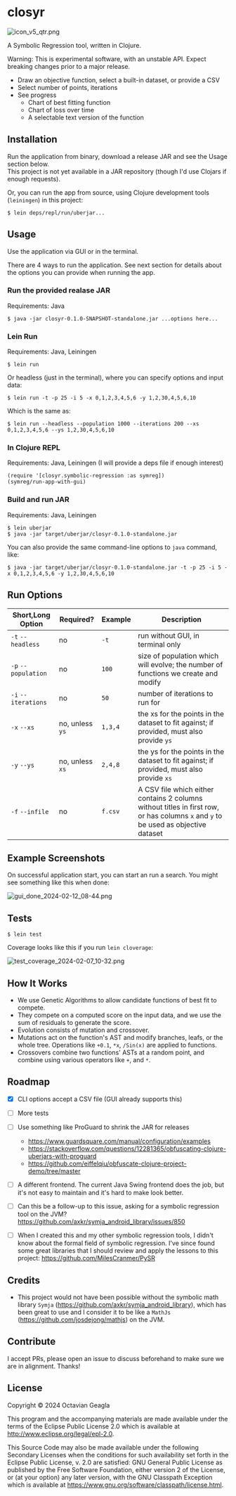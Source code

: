 # closyr

![icon_v5_qtr.png](resources%2Ficons%2Ficon_v5_qtr.png)

A Symbolic Regression tool, written in Clojure.

Warning: This is experimental software, with an unstable API. Expect breaking changes prior to a major release.

- Draw an objective function, select a built-in dataset, or provide a CSV
- Select number of points, iterations
- See progress 
  - Chart of best fitting function
  - Chart of loss over time
  - A selectable text version of the function

## Installation


Run the application from binary, download a release JAR and see the Usage section below.  
This project is not yet available in a JAR repository (though I'd use Clojars if enough requests).


Or, you can run the app from source, using Clojure development tools (`leiningen`) in this project:

    $ lein deps/repl/run/uberjar...

## Usage

Use the application via GUI or in the terminal. 

There are 4 ways to run the application.  See next section for details about the options you can provide when running the app.


### Run the provided realase JAR

Requirements: Java


    $ java -jar closyr-0.1.0-SNAPSHOT-standalone.jar ...options here...


### Lein Run

Requirements: Java, Leiningen


    $ lein run

Or headless (just in the terminal), where you can specify options and input data:

    $ lein run -t -p 25 -i 5 -x 0,1,2,3,4,5,6 -y 1,2,30,4,5,6,10

Which is the same as:

    $ lein run --headless --population 1000 --iterations 200 --xs 0,1,2,3,4,5,6 --ys 1,2,30,4,5,6,10 

###  In Clojure REPL

Requirements: Java, Leiningen (I will provide a deps file if enough interest)


    (require '[closyr.symbolic-regression :as symreg]) 
    (symreg/run-app-with-gui)

### Build and run JAR

Requirements: Java, Leiningen


    $ lein uberjar
    $ java -jar target/uberjar/closyr-0.1.0-standalone.jar

You can also provide the same command-line options to `java` command, like:

    $ java -jar target/uberjar/closyr-0.1.0-standalone.jar -t -p 25 -i 5 -x 0,1,2,3,4,5,6 -y 1,2,30,4,5,6,10

## Run Options
| Short,Long Option   | Required?       | Example | Description                                                                                                                         |
|---------------------|-----------------|---------|-------------------------------------------------------------------------------------------------------------------------------------|
| `-t` `--headless`   | no              | `-t`    | run without GUI, in terminal only                                                                                                   |     
| `-p` `--population` | no              | `100`   | size of population which will evolve; the number of functions we create and modify                                                  |    
| `-i` `--iterations` | no              | `50`    | number of iterations to run for                                                                                                     |    
| `-x` `--xs`         | no, unless `ys` | `1,3,4` | the xs for the points in the dataset to fit against; if provided, must also provide `ys`                                            | 
| `-y` `--ys`         | no, unless `xs` | `2,4,8` | the ys for the points in the dataset to fit against; if provided, must also provide `xs`                                            |    
| `-f` `--infile`     | no              | `f.csv` | A CSV file which either contains 2 columns without titles in first row, or has columns `x` and `y` to be used as objective dataset  |  

## Example Screenshots

On successful application start, you can start an run a search.  You might see something like this when done:

![gui_done_2024-02-12_08-44.png](screenshots%2Fgui_done_2024-02-12_08-44.png)

## Tests

    $ lein test

Coverage looks like this if you run `lein cloverage`:

![test_coverage_2024-02-07_10-32.png](screenshots%2Ftest_coverage_2024-02-07_10-32.png)

## How It Works

- We use Genetic Algorithms to allow candidate functions of best fit to compete.
- They compete on a computed score on the input data, and we use the sum of residuals to generate the score.
- Evolution consists of mutation and crossover. 
- Mutations act on the function's AST and modify branches, leafs, or the whole tree.  Operations like `+0.1`, `*x`, `/Sin(x)` are applied to functions.
- Crossovers combine two functions' ASTs at a random point, and combine using various operators like `+`, and `*`.

## Roadmap

- [x] CLI options accept a CSV file (GUI already supports this)
- [ ] More tests
- [ ] Use something like ProGuard to shrink the JAR for releases 
  - https://www.guardsquare.com/manual/configuration/examples
  - https://stackoverflow.com/questions/12281365/obfuscating-clojure-uberjars-with-proguard
  - https://github.com/eiffelqiu/obfuscate-clojure-project-demo/tree/master
- [ ] A different frontend.  The current Java Swing frontend does the job, but it's not easy to maintain and it's hard to make look better.
- [ ] Can this be a follow-up to this issue, asking for a symbolic regression tool on the JVM? https://github.com/axkr/symja_android_library/issues/850
- [ ] When I created this and my other symbolic regression tools, I didn't know about the formal field of symbolic regression.  I've since found some great libraries that I should review and apply the lessons to this project: https://github.com/MilesCranmer/PySR


## Credits

- This project would not have been possible without the symbolic math library `Symja` (https://github.com/axkr/symja_android_library), which has been great to use and I consider it to be like a `MathJs` (https://github.com/josdejong/mathjs) on the JVM.


## Contribute

I accept PRs, please open an issue to discuss beforehand to make sure we are in alignment. Thanks!



## License

Copyright © 2024 Octavian Geagla

This program and the accompanying materials are made available under the
terms of the Eclipse Public License 2.0 which is available at
http://www.eclipse.org/legal/epl-2.0.

This Source Code may also be made available under the following Secondary
Licenses when the conditions for such availability set forth in the Eclipse
Public License, v. 2.0 are satisfied: GNU General Public License as published by
the Free Software Foundation, either version 2 of the License, or (at your
option) any later version, with the GNU Classpath Exception which is available
at https://www.gnu.org/software/classpath/license.html.
